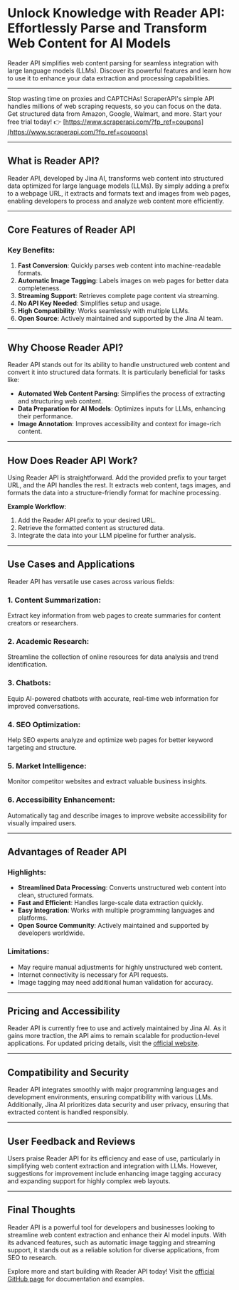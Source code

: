 # Unlock Knowledge with Reader API: Effortlessly Parse and Transform Web Content for AI Models

Reader API simplifies web content parsing for seamless integration with large language models (LLMs). Discover its powerful features and learn how to use it to enhance your data extraction and processing capabilities.

---

Stop wasting time on proxies and CAPTCHAs! ScraperAPI's simple API handles millions of web scraping requests, so you can focus on the data. Get structured data from Amazon, Google, Walmart, and more. Start your free trial today! 👉 [https://www.scraperapi.com/?fp_ref=coupons](https://www.scraperapi.com/?fp_ref=coupons)

---

## What is Reader API?

Reader API, developed by Jina AI, transforms web content into structured data optimized for large language models (LLMs). By simply adding a prefix to a webpage URL, it extracts and formats text and images from web pages, enabling developers to process and analyze web content more efficiently.

---

## Core Features of Reader API

### Key Benefits:
1. **Fast Conversion**: Quickly parses web content into machine-readable formats.
2. **Automatic Image Tagging**: Labels images on web pages for better data completeness.
3. **Streaming Support**: Retrieves complete page content via streaming.
4. **No API Key Needed**: Simplifies setup and usage.
5. **High Compatibility**: Works seamlessly with multiple LLMs.
6. **Open Source**: Actively maintained and supported by the Jina AI team.

---

## Why Choose Reader API?

Reader API stands out for its ability to handle unstructured web content and convert it into structured data formats. It is particularly beneficial for tasks like:

- **Automated Web Content Parsing**: Simplifies the process of extracting and structuring web content.
- **Data Preparation for AI Models**: Optimizes inputs for LLMs, enhancing their performance.
- **Image Annotation**: Improves accessibility and context for image-rich content.

---

## How Does Reader API Work?

Using Reader API is straightforward. Add the provided prefix to your target URL, and the API handles the rest. It extracts web content, tags images, and formats the data into a structure-friendly format for machine processing.

**Example Workflow**:
1. Add the Reader API prefix to your desired URL.
2. Retrieve the formatted content as structured data.
3. Integrate the data into your LLM pipeline for further analysis.

---

## Use Cases and Applications

Reader API has versatile use cases across various fields:

### 1. **Content Summarization**:
   Extract key information from web pages to create summaries for content creators or researchers.

### 2. **Academic Research**:
   Streamline the collection of online resources for data analysis and trend identification.

### 3. **Chatbots**:
   Equip AI-powered chatbots with accurate, real-time web information for improved conversations.

### 4. **SEO Optimization**:
   Help SEO experts analyze and optimize web pages for better keyword targeting and structure.

### 5. **Market Intelligence**:
   Monitor competitor websites and extract valuable business insights.

### 6. **Accessibility Enhancement**:
   Automatically tag and describe images to improve website accessibility for visually impaired users.

---

## Advantages of Reader API

### Highlights:
- **Streamlined Data Processing**: Converts unstructured web content into clean, structured formats.
- **Fast and Efficient**: Handles large-scale data extraction quickly.
- **Easy Integration**: Works with multiple programming languages and platforms.
- **Open Source Community**: Actively maintained and supported by developers worldwide.

### Limitations:
- May require manual adjustments for highly unstructured web content.
- Internet connectivity is necessary for API requests.
- Image tagging may need additional human validation for accuracy.

---

## Pricing and Accessibility

Reader API is currently free to use and actively maintained by Jina AI. As it gains more traction, the API aims to remain scalable for production-level applications. For updated pricing details, visit the [official website](https://jina.ai/reader).

---

## Compatibility and Security

Reader API integrates smoothly with major programming languages and development environments, ensuring compatibility with various LLMs. Additionally, Jina AI prioritizes data security and user privacy, ensuring that extracted content is handled responsibly.

---

## User Feedback and Reviews

Users praise Reader API for its efficiency and ease of use, particularly in simplifying web content extraction and integration with LLMs. However, suggestions for improvement include enhancing image tagging accuracy and expanding support for highly complex web layouts.

---

## Final Thoughts

Reader API is a powerful tool for developers and businesses looking to streamline web content extraction and enhance their AI model inputs. With its advanced features, such as automatic image tagging and streaming support, it stands out as a reliable solution for diverse applications, from SEO to research.

Explore more and start building with Reader API today! Visit the [official GitHub page](https://github.com/jina-ai/reader) for documentation and examples.
